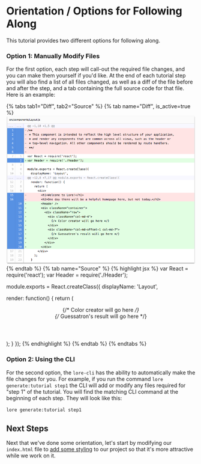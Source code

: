 # Orientation / Options for Following Along

This tutorial provides two different options for following along. 

### Option 1: Manually Modify Files

For the first option, each step will call-out the required file changes, and you can make them yourself if you'd like.
At the end of each tutorial step you will also find a list of all files changed, as well as a diff of the file before 
and after the step, and a tab containing the full source code for that file. Here is an example:

{% tabs tab1="Diff", tab2="Source" %}
{% tab name="Diff", is_active=true %}
![New Lore App](/assets/images/tutorial/step2-diff-layout.png)
{% endtab %}
{% tab name="Source" %}
{% highlight jsx %}
var React = require('react');
var Header = require('./Header');

module.exports = React.createClass({
  displayName: 'Layout',

  render: function() {
    return (
      <div>
        <Header />
        <div className="container">
          <div className="row">
            <div className="col-md-4">
              {/* Color creator will go here */}
            </div>
            <div className="col-md-offset-1 col-md-7">
              {/* Guessatron's result will go here */}
            </div>
          </div>
        </div>
      </div>
    );
  }
});
{% endhighlight %}
{% endtab %}
{% endtabs %}

### Option 2: Using the CLI

For the second option, the `lore-cli` has the ability to automatically make the file changes for you.  For example, 
if you run the command `lore generate:tutorial step1` the CLI will add or modify any files required for "step 1" of the
tutorial. You will find the matching CLI command at the beginning of each step. They will look like this:

```sh
lore generate:tutorial step1
```

## Next Steps

Next that we've done some orientation, let's start by modifying our `index.html` file to [add some styling](./Step1.md)
to our project so that it's more attractive while we work on it.
